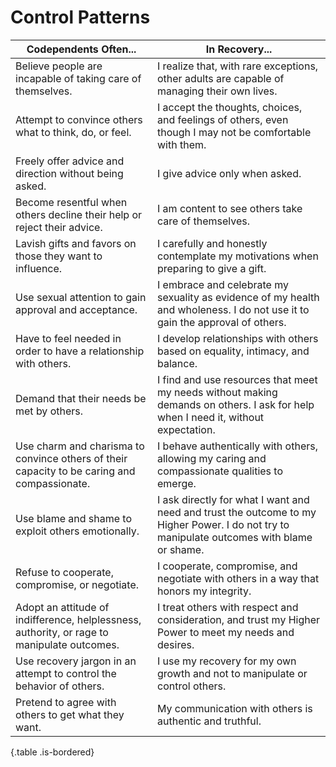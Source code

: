 # Control Patterns

| Codependents Often...                                                                       | In Recovery...                                                                                                                             |
|---------------------------------------------------------------------------------------------|--------------------------------------------------------------------------------------------------------------------------------------------|
| Believe people are incapable of taking care of themselves.                                  | I realize that, with rare exceptions, other adults are capable of managing their own lives.                                                |
| Attempt to convince others what to think, do, or feel.                                      | I accept the thoughts, choices, and feelings of others, even though I may not be comfortable with them.                                    |
| Freely offer advice and direction without being asked.                                      | I give advice only when asked.                                                                                                             |
| Become resentful when others decline their help or reject their advice.                     | I am content to see others take care of themselves.                                                                                        |
| Lavish gifts and favors on those they want to influence.                                    | I carefully and honestly contemplate my motivations when preparing to give a gift.                                                         |
| Use sexual attention to gain approval and acceptance.                                       | I embrace and celebrate my sexuality as evidence of my health and wholeness. I do not use it to gain the approval of others.               |
| Have to feel needed in order to have a relationship with others.                            | I develop relationships with others based on equality, intimacy, and balance.                                                              |
| Demand that their needs be met by others.                                                   | I find and use resources that meet my needs without making demands on others. I ask for help when I need it, without expectation.          |
| Use charm and charisma to convince others of their capacity to be caring and compassionate. | I behave authentically with others, allowing my caring and compassionate qualities to emerge.                                              |
| Use blame and shame to exploit others emotionally.                                          | I ask directly for what I want and need and trust the outcome to my Higher Power. I do not try to manipulate outcomes with blame or shame. |
| Refuse to cooperate, compromise, or negotiate.                                              | I cooperate, compromise, and negotiate with others in a way that honors my integrity.                                                      |
| Adopt an attitude of indifference, helplessness, authority, or rage to manipulate outcomes. | I treat others with respect and consideration, and trust my Higher Power to meet my needs and desires.                                     |
| Use recovery jargon in an attempt to control the behavior of others.                        | I use my recovery for my own growth and not to manipulate or control others.                                                               |
| Pretend to agree with others to get what they want.                                         | My communication with others is authentic and truthful.                                                                                    |

{.table .is-bordered}
